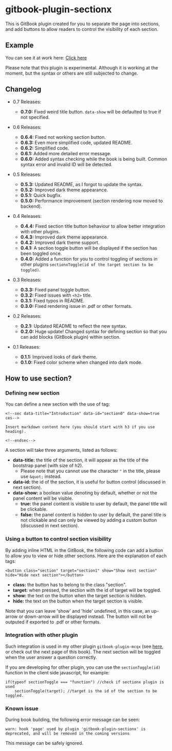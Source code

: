 gitbook-plugin-sectionx
===

This is GitBook plugin created for you to separate the page into sections, and add buttons to allow readers to control the visibility of each section.

## Example

You can see it at work here: [Click here](http://ymcatar.gitbooks.io/gitbook-test/content/testing_sectionx.html)

Please note that this plugin is experimental. Although it is working at the moment, but the syntax or others are still subjected to change.

## Changelog

* 0.7 Releases:
	* **0.7.0:** Fixed weird title button. ```data-show``` will be defaulted to true if not specified.

* 0.6 Releases:
	* **0.6.4:** Fixed not working section button.
	* **0.6.3:** Even more simplified code, updated README.
	* **0.6.2:** Simplified code.
	* **0.6.1:** Added more detailed error message.
	* **0.6.0:** Added syntax checking while the book is being built. Common syntax error and invalid ID will be detected.

* 0.5 Releases:
	* **0.5.3:** Updated README, as I forgot to update the syntax.
	* **0.5.2:** Improved dark theme appearance.
	* **0.5.1:** Quick bugfix.
	* **0.5.0:** Performance improvement (section rendering now moved to backend).

* 0.4 Releases:
	* **0.4.4:** Fixed section title button behaviour to allow better integration with other plugins.
	* **0.4.3:** Improved dark theme appearance.
	* **0.4.2:** Improved dark theme support.
	* **0.4.1:** A section toggle button will be displayed if the section has been toggled once.
	* **0.4.0:** Added a function for you to control toggling of sections in other plugins ```sectionxToggle(id of the target section to be toggled)```.

* 0.3 Releases:
	* **0.3.3:** Fixed panel toggle button.
	* **0.3.2:** Fixed issues with ```<h2>``` title.
	* **0.3.1:** Fixed typos in README.
	* **0.3.0:** Fixed rendering issue in .pdf or other formats.

* 0.2 Releases:
	* **0.2.1:** Updated README to reflect the new syntax.
	* **0.2.0:** Huge update! Changed syntax for defining section so that you can add blocks (GitBook plugin) within section.

* 0.1 Releases:
	* **0.1.1:** Improved looks of dark theme.
	* **0.1.0:** Fixed color scheme when changed into dark mode.

## How to use section?

### Defining new section

You can define a new section with the use of tag:

```
<!--sec data-title="Introduction" data-id="section0" data-show=true ces-->

Insert markdown content here (you should start with h3 if you use heading).

<!--endsec-->
```

A section will take three arguments, listed as follows:

* **data-title:** the title of the section, it will appear as the title of the bootstrap panel (with size of h2).
	* Please note that you cannot use the character ```"``` in the title, please use ```&quot;``` instead.
* **data-id:** the id of the section, it is useful for button control (discussed in next section).
* **data-show:** a boolean value denoting by default, whether or not the panel content will be visible.
	* **true:** the panel content is visible to user by default, the panel title will be clickable.
	* **false:** the panel content is hidden to user by default, the panel title is not clickable and can only be viewed by adding a custom button (discussed in next section).

### Using a button to control section visibility

By adding inline HTML in the GitBook, the following code can add a button to allow you to view or hide other sections. Here are the explanation of each tags:

```
<button class="section" target="section1" show="Show next section" hide="Hide next section"></button>
```

* **class:** the button has to belong to the class "section".
* **target:** when pressed, the section with the id of target will be toggled.
* **show:** the text on the button when the target section is hidden.
* **hide:** the text on the button when the target section is visible.

Note that you can leave 'show' and 'hide' undefined, in this case, an up-arrow or down-arrow will be displayed instead. The button will not be outputed if exported to .pdf or other formats.

### Integration with other plugin

Such integration is used in my other plugin ```gitbook-plugin-mcqx``` (see [here](https://github.com/ymcatar/gitbook-plugin-mcqx), or check out the next page of this book). The next section will be toggled when the user answer a question correctly.

If you are developing for other plugin, you can use the ```sectionToggle(id)``` function in the client side javascript, for example:

```
if(typeof sectionToggle === "function") //check if sectionx plugin is used
	sectionToggle(target); //target is the id of the section to be toggled.
```

### Known issue

During book building, the following error message can be seen:
```
warn: hook 'page' used by plugin 'gitbook-plugin-sectionx' is deprecated, and will be removed in the coming versions
```
This message can be safely ignored.
